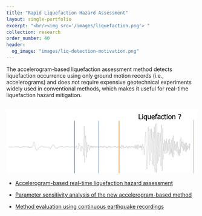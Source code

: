 ```yaml
---
title: "Rapid Liquefaction Hazard Assessment"
layout: single-portfolio
excerpt: "<br/><img src='/images/liquefaction.png'> "
collection: research
order_number: 40
header: 
  og_image: "images/liq-detection-motivation.png"
---
```


The accelerogram-based liquefaction assessment method detects liquefaction occurrence using only ground motion records (i.e., accelerograms) and does not require expensive geotechnical experiments widely used in conventional methods, which makes it useful for real-time liquefaction hazard mitigation.

<br/><img src='/images/liq-detection-motivation.png'>


* [Accelerogram-based real-time liquefaction hazard assessment](/posts/2021-blog-liq-detection)

* [Parameter sensitivity analysis of the new accelerogram-based method](/posts/2021-blog-liq-detection-correlation)

* [Method evaluation using continuous earthquake recordings](/posts/2022-blog-liq-detection-4arrays)




